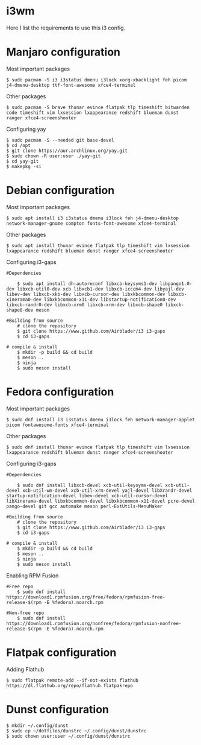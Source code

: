 # i3wm

Here I list the requirements to use this i3 config.

# Manjaro configuration

Most important packages

    $ sudo pacman -S i3 i3status dmenu i3lock xorg-xbacklight feh picom j4-dmenu-desktop ttf-font-awesome xfce4-terminal

Other packages

    $ sudo pacman -S brave thunar evince flatpak tlp timeshift bitwarden code timeshift vim lxsession lxappearance redshift blueman dunst ranger xfce4-screenshooter

Configuring yay

    $ sudo pacman -S --needed git base-devel
    $ cd /opt
    $ git clone https://aur.archlinux.org/yay.git
    $ sudo chown -R user:user ./yay-git
    $ cd yay-git
    $ makepkg -si


# Debian configuration

Most important packages

    $ sudo apt install i3 i3status dmenu i3lock feh j4-dmenu-desktop network-manager-gnome compton fonts-font-awesome xfce4-terminal

Other packages

    $ sudo apt install thunar evince flatpak tlp timeshift vim lxsession lxappearance redshift blueman dunst ranger xfce4-screenshooter

Configuring i3-gaps
    
    #Dependencies

        $ sudo apt install dh-autoreconf libxcb-keysyms1-dev libpango1.0-dev libxcb-util0-dev xcb libxcb1-dev libxcb-icccm4-dev libyajl-dev libev-dev libxcb-xkb-dev libxcb-cursor-dev libxkbcommon-dev libxcb-xinerama0-dev libxkbcommon-x11-dev libstartup-notification0-dev libxcb-randr0-dev libxcb-xrm0 libxcb-xrm-dev libxcb-shape0 libxcb-shape0-dev meson
    
    #Building from source
        # clone the repository
        $ git clone https://www.github.com/Airblader/i3 i3-gaps
        $ cd i3-gaps

    # compile & install
        $ mkdir -p build && cd build
        $ meson ..
        $ ninja
        $ sudo meson install


# Fedora configuration

Most important packages

    $ sudo dnf install i3 i3status dmenu i3lock feh network-manager-applet picom fontawesome-fonts xfce4-terminal

Other packages

    $ sudo dnf install thunar evince flatpak tlp timeshift vim lxsession lxappearance redshift blueman dunst ranger xfce4-screenshooter

Configuring i3-gaps
    
    #Dependencies

        $ sudo dnf install libxcb-devel xcb-util-keysyms-devel xcb-util-devel xcb-util-wm-devel xcb-util-xrm-devel yajl-devel libXrandr-devel startup-notification-devel libev-devel xcb-util-cursor-devel libXinerama-devel libxkbcommon-devel libxkbcommon-x11-devel pcre-devel pango-devel git gcc automake meson perl-ExtUtils-MenuMaker

    #Building from source
        # clone the repository
        $ git clone https://www.github.com/Airblader/i3 i3-gaps
        $ cd i3-gaps

    # compile & install
        $ mkdir -p build && cd build
        $ meson ..
        $ ninja
        $ sudo meson install

Enabling RPM Fusion
    
    #Free repo
        $ sudo dnf install https://download1.rpmfusion.org/free/fedora/rpmfusion-free-release-$(rpm -E %fedora).noarch.rpm   
    
    #Non-free repo
        $ sudo dnf install https://download1.rpmfusion.org/nonfree/fedora/rpmfusion-nonfree-release-$(rpm -E %fedora).noarch.rpm

# Flatpak configuration

Adding Flathub

    $ sudo flatpak remote-add --if-not-exists flathub https://dl.flathub.org/repo/flathub.flatpakrepo

# Dunst configuration
    
    
    $ mkdir ~/.config/dunst
    $ sudo cp ~/dotfiles/dunstrc ~/.config/dunst/dunstrc
    $ sudo chown user:user ~/.config/dunst/dunstrc
